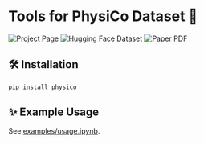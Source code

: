 # Tools for PhysiCo Dataset 🦜

[![Project Page](https://img.shields.io/badge/Project_Page-Visit-blue?logo=github)](https://physico-benchmark.github.io/)
[![Hugging Face Dataset](https://img.shields.io/badge/HuggingFace-Dataset-green?logo=huggingface)](https://huggingface.co/datasets/ShunchiZhang/PhysiCo/)
[![Paper PDF](https://img.shields.io/badge/Paper-PDF-red?&logo=arxiv)](https://physico-benchmark.github.io/paper.pdf)

## 🛠️ Installation

```sh
pip install physico
```

## ✨ Example Usage

See [examples/usage.ipynb](https://github.com/physico-benchmark/physico/blob/main/examples/usage.ipynb).

